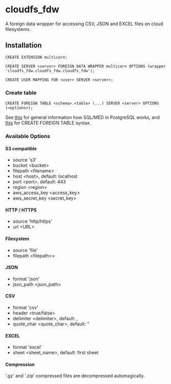 # cloudfs_fdw

A foreign data wrapper for accessing CSV, JSON and EXCEL files on cloud filesystems.

## Installation

`CREATE EXTENSION multicorn;`

`CREATE SERVER <server> FOREIGN DATA WRAPPER multicorn OPTIONS (wrapper 'cloudfs_fdw.cloudfs_fdw.cloudfs_fdw');`

`CREATE USER MAPPING FOR <user> SERVER <server>;`

### Create table

`CREATE FOREIGN TABLE <schema>.<table> (...) SERVER <server> OPTIONS (<options>);`

See [this](https://www.postgresql.org/docs/11/ddl-foreign-data.html) for general information how SQL/MED in PostgreSQL works, and [this](https://www.postgresql.org/docs/11/sql-createforeigntable.html) for CREATE FOREIGN TABLE syntax.

### Available Options

#### S3 compatible

* source 's3'
* bucket &lt;bucket&gt;
* filepath &lt;filename&gt;
* host &lt;host&gt;, default: localhost
* port &lt;port&gt;, default: 443
* region &lt;region&gt;
* aws_access_key &lt;access_key&gt;
* aws_secret_key &lt;secret_key&gt;

#### HTTP / HTTPS

* source 'http/https'
* url &lt;URL&gt;

#### Filesystem

* source 'file'
* filepath &lt;filepath&gt;&gt;

#### JSON

* format 'json'
* json_path &lt;json_path&gt;

#### CSV

* format 'csv'
* header &lt;true/false&gt;
* delimiter &lt;delimiter&gt;, default: ,
* quote_char &lt;quote_char&gt;, default: "

#### EXCEL

 * format 'excel'
 * sheet &lt;sheet_name&gt;, default: first sheet

#### Compression

'.gz' and '.zip' compressed files are decompressed automagically.
